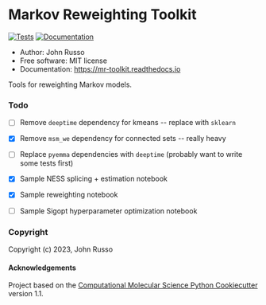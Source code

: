 Markov Reweighting Toolkit
==============================
[//]: # (Badges)

[![Tests](https://github.com/jdrusso/mr_toolkit/actions/workflows/CI.yaml/badge.svg)](https://github.com/jdrusso/mr_toolkit/actions/workflows/CI.yaml)
[![Documentation](https://readthedocs.org/projects/mr-toolkit/badge/?version=latest)](https://mr-toolkit.readthedocs.io/en/latest/?badge=latest)


* Author: John Russo
* Free software: MIT license
* Documentation: https://mr-toolkit.readthedocs.io

Tools for reweighting Markov models.

### Todo

- [ ] Remove `deeptime` dependency for kmeans -- replace with `sklearn`
- [x] Remove `msm_we` dependency for connected sets -- really heavy
- [ ] Replace `pyemma` dependencies with `deeptime` (probably want to write some tests first)
- [x] Sample NESS splicing + estimation notebook
- [x] Sample reweighting notebook
- [ ] Sample Sigopt hyperparameter optimization notebook


### Copyright

Copyright (c) 2023, John Russo


#### Acknowledgements
 
Project based on the 
[Computational Molecular Science Python Cookiecutter](https://github.com/molssi/cookiecutter-cms) version 1.1.
